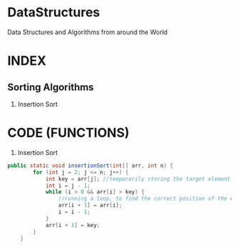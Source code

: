 # DataStructures
Data Structures and Algorithms from around the World

# INDEX

## Sorting Algorithms
1. Insertion Sort

# CODE (FUNCTIONS)
1. Insertion Sort
```java
public static void insertionSort(int[] arr, int n) {
		for (int j = 2; j <= n; j++) {
			int key = arr[j]; //temporarily storing the target element since it can be relocated further 
			int i = j - 1;
			while (i > 0 && arr[i] > key) {
				//running a loop, to find the correct position of the element 
				arr[i + 1] = arr[i];
				i = i - 1;
			}
			arr[i + 1] = key;
		}
	}
```
